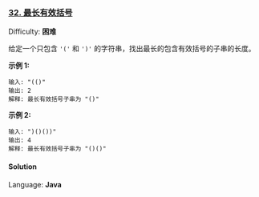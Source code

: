 ### [32\. 最长有效括号](https://leetcode-cn.com/problems/longest-valid-parentheses/)

Difficulty: **困难**


给定一个只包含 `'('` 和 `')'` 的字符串，找出最长的包含有效括号的子串的长度。

**示例 1:**

```
输入: "(()"
输出: 2
解释: 最长有效括号子串为 "()"
```

**示例 2:**

```
输入: ")()())"
输出: 4
解释: 最长有效括号子串为 "()()"
```


#### Solution

Language: **Java**

```java
​
```